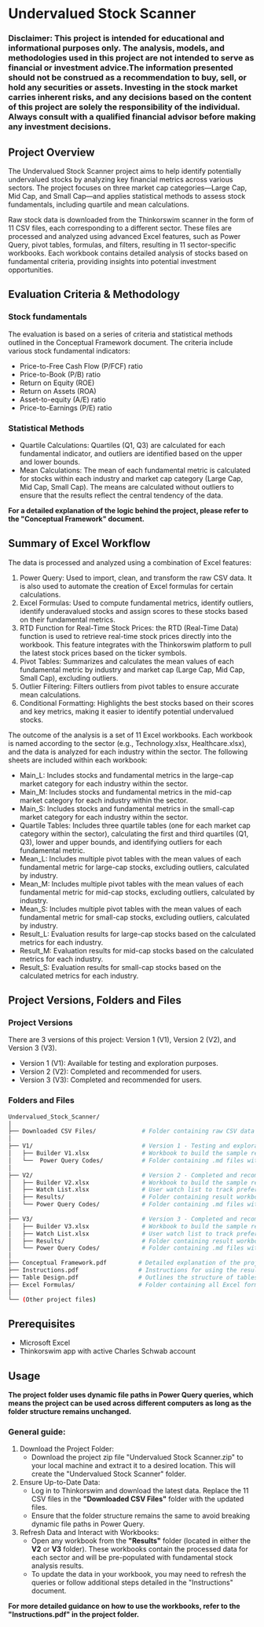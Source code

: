 # Undervalued Stock Scanner
### Disclaimer: This project is intended for educational and informational purposes only. The analysis, models, and methodologies used in this project are not intended to serve as financial or investment advice.The information presented should not be construed as a recommendation to buy, sell, or hold any securities or assets. Investing in the stock market carries inherent risks, and any decisions based on the content of this project are solely the responsibility of the individual. Always consult with a qualified financial advisor before making any investment decisions. 

## Project Overview
The Undervalued Stock Scanner project aims to help identify potentially undervalued stocks by analyzing key financial metrics across various sectors. The project focuses on three market cap categories—Large Cap, Mid Cap, and Small Cap—and applies statistical methods to assess stock fundamentals, including quartile and mean calculations.

Raw stock data is downloaded from the Thinkorswim scanner in the form of 11 CSV files, each corresponding to a different sector. These files are processed and analyzed using advanced Excel features, such as Power Query, pivot tables, formulas, and filters, resulting in 11 sector-specific workbooks. Each workbook contains detailed analysis of stocks based on fundamental criteria, providing insights into potential investment opportunities.

## Evaluation Criteria & Methodology
### Stock fundamentals
The evaluation is based on a series of criteria and statistical methods outlined in the Conceptual Framework document. The criteria include various stock fundamental indicators:
- Price-to-Free Cash Flow (P/FCF) ratio
- Price-to-Book (P/B) ratio
- Return on Equity (ROE)
- Return on Assets (ROA)
- Asset-to-equity (A/E) ratio
- Price-to-Earnings (P/E) ratio

### Statistical Methods
- Quartile Calculations: Quartiles (Q1, Q3) are calculated for each fundamental indicator, and outliers are identified based on the upper and lower bounds.
- Mean Calculations: The mean of each fundamental metric is calculated for stocks within each industry and market cap category (Large Cap, Mid Cap, Small Cap). The means are calculated without outliers to ensure that the results reflect the central tendency of the data.  

**For a detailed explanation of the logic behind the project, please refer to the "Conceptual Framework" document.**

## Summary of Excel Workflow
The data is processed and analyzed using a combination of Excel features:
1. Power Query: Used to import, clean, and transform the raw CSV data. It is also used to automate the creation of Excel formulas for certain calculations. 
2. Excel Formulas: Used to compute fundamental metrics, identify outliers, identify underavalued stocks and assign scores to these stocks based on their fundamental metrics.
3. RTD Function for Real-Time Stock Prices: the RTD (Real-Time Data) function is used to retrieve real-time stock prices directly into the workbook. This feature integrates with the Thinkorswim platform to pull the latest stock prices based on the ticker symbols.
4. Pivot Tables: Summarizes and calculates the mean values of each fundamental metric by industry and market cap (Large Cap, Mid Cap, Small Cap), excluding outliers. 
5. Outlier Filtering: Filters outliers from pivot tables to ensure accurate mean calculations.
6. Conditional Formatting: Highlights the best stocks based on their scores and key metrics, making it easier to identify potential undervalued stocks.

The outcome of the analysis is a set of 11 Excel workbooks. Each workbook is named according to the sector (e.g., Technology.xlsx, Healthcare.xlsx), and the data is analyzed for each industry within the sector. The following sheets are included within each workbook:
- Main_L: Includes stocks and fundamental metrics in the large-cap market category for each industry within the sector.
- Main_M: Includes stocks and fundamental metrics in the mid-cap market category for each industry within the sector.
- Main_S: Includes stocks and fundamental metrics in the small-cap market category for each industry within the sector.
- Quartile Tables: Includes three quartile tables (one for each market cap category within the sector), calculating the first and third quartiles (Q1, Q3), lower and upper bounds, and identifying outliers for each fundamental metric.
- Mean_L: Includes multiple pivot tables with the mean values of each fundamental metric for large-cap stocks, excluding outliers, calculated by industry.
- Mean_M: Includes multiple pivot tables with the mean values of each fundamental metric for mid-cap stocks, excluding outliers, calculated by industry.
- Mean_S: Includes multiple pivot tables with the mean values of each fundamental metric for small-cap stocks, excluding outliers, calculated by industry.
- Result_L: Evaluation results for large-cap stocks based on the calculated metrics for each industry.
- Result_M: Evaluation results for mid-cap stocks based on the calculated metrics for each industry.
- Result_S: Evaluation results for small-cap stocks based on the calculated metrics for each industry.  

## Project Versions, Folders and Files
### Project Versions
There are 3 versions of this project: Version 1 (V1), Version 2 (V2), and Version 3 (V3).
- Version 1 (V1): Available for testing and exploration purposes.
- Version 2 (V2): Completed and recommended for users.
- Version 3 (V3): Completed and recommended for users.

### Folders and Files

```bash
Undervalued_Stock_Scanner/
│              
├── Downloaded CSV Files/             # Folder containing raw CSV data files (11 CSV files)
│
├── V1/                               # Version 1 - Testing and exploration
│   ├── Builder V1.xlsx               # Workbook to build the sample results for Version 1
│   └──  Power Query Codes/           # Folder containing .md files with Power Query codes for V1
│   
├── V2/                               # Version 2 - Completed and recommended
│   ├── Builder V2.xlsx               # Workbook to build the sample results for Version 2
│   ├── Watch List.xlsx               # User watch list to track preferred stocks
│   ├── Results/                      # Folder containing result workbooks for Version 2
│   └── Power Query Codes/            # Folder containing .md files with Power Query codes for V2
│
├── V3/                               # Version 3 - Completed and recommended
│   ├── Builder V3.xlsx               # Workbook to build the sample results for Version 3
│   ├── Watch List.xlsx               # User watch list to track preferred stocks
│   ├── Results/                      # Folder containing result workbooks for Version 3
│   └── Power Query Codes/            # Folder containing .md files with Power Query codes for V3
│
├── Conceptual Framework.pdf         # Detailed explanation of the project's logic and methodology
├── Instructions.pdf                 # Instructions for using the result workbooks
├── Table Design.pdf                 # Outlines the structure of tables in CSV files and other workbooks
├── Excel Formulas/                  # Folder containing all Excel formulas used in this project
│
└── (Other project files)
```
## Prerequisites
- Microsoft Excel
- Thinkorswim app with active Charles Schwab account

## Usage
**The project folder uses dynamic file paths in Power Query queries, which means the project can be used across different computers as long as the folder structure remains unchanged.**  

### General guide:
1. Download the Project Folder:
   - Download the project zip file "Undervalued Stock Scanner.zip" to your local machine and extract it to a desired location. This will create the "Undervalued Stock Scanner" folder.
2. Ensure Up-to-Date Data:  
   - Log in to Thinkorswim and download the latest data. Replace the 11 CSV files in the **"Downloaded CSV Files"** folder with the updated files.
   - Ensure that the folder structure remains the same to avoid breaking dynamic file paths in Power Query.
3. Refresh Data and Interact with Workbooks:  
   - Open any workbook from the **"Results"** folder (located in either the **V2** or **V3** folder). These workbooks contain the processed data for each sector and will be pre-populated with fundamental stock analysis results.
   - To update the data in your workbook, you may need to refresh the queries or follow additional steps detailed in the "Instructions" document.

**For more detailed guidance on how to use the workbooks, refer to the "Instructions.pdf" in the project folder.**